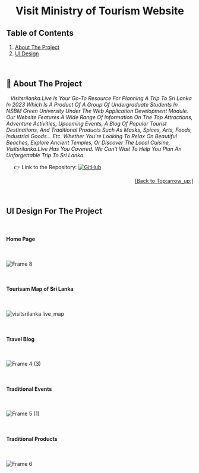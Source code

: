 
<div id="top"></div>
<h1 align="center"> Visit Ministry of Tourism Website</h1>
<!-- <p align="center"><i> A Blog for travelers to planning their trip to Sri Lanka </i></p> -->


## Table of Contents
<ol>
    <li><a href="#about">About The Project</a></li>
    <li><a href="#ui">UI Design</a></li>
 </ol>

<br/>

<a name="about"></a>
## :round_pushpin: About The Project
&ensp; *Visitsrilanka.Live Is Your Go-To Resource For Planning A Trip To Sri Lanka In 2023 Which Is A Product Of A Group Of Undergraduate Students In NSBM Green University Under The Web Application Development Module.
Our Website Features A Wide Range Of Information On The Top Attractions, Adventure Activities, Upcoming Events, A Blog Of Popular Tourist Destinations, And Traditional Products Such As Masks, Spices, Arts, Foods, Industrial Goods... Etc. Whether You're Looking To Relax On Beautiful Beaches, Explore Ancient Temples, Or Discover The Local Cuisine, Visitsrilanka.Live Has You Covered. We Can't Wait To Help You Plan An Unforgettable Trip To Sri Lanka.*<br/>

&ensp;&ensp;&ensp;:point_right: Link to the Repository: <a href="https://github.com/damithadev/Visit-Srilanka-Web"> ![GitHub](https://img.shields.io/badge/github-%23121011.svg?style=for-the-badge&logo=github&logoColor=white)<a/>
<p align="right"><a href="#top">[Back to Top:arrow_up:]</a></p>


<br/>
<a name="ui"></a>
<h2>UI Design For The Project</h2>
<br>
<h4>Home Page</h4>
<br>

![Frame 8](https://github.com/damithadev/Visit-Srilanka-Web/assets/104585591/0cf731a1-3d69-48b4-9813-441de41bc9b5)

<br>
<h4>Tourisam Map of Sri Lanka</h4>
<br>

![visitsrilanka live_map](https://github.com/damithadev/Visit-Srilanka-Web/assets/104585591/839b577a-8a26-46f1-bbd9-6178448efa1c)

<br>
<h4>Travel Blog</h4>
<br>

![Frame 4 (3)](https://github.com/damithadev/Visit-Srilanka-Web/assets/104585591/a59643c3-6e3b-4c82-8fb7-8c6746c062e1)

<br>
<h4>Traditional Events </h4>
<br>

![Frame 5 (1)](https://github.com/damithadev/Visit-Srilanka-Web/assets/104585591/ebe76adc-460f-4ad7-884f-14a8a9eb4652)

<br>
<h4>Traditional Products </h4>
<br>

![Frame 6](https://github.com/damithadev/Visit-Srilanka-Web/assets/104585591/56ca28c3-3e13-43cf-a36e-f169993cb552)
